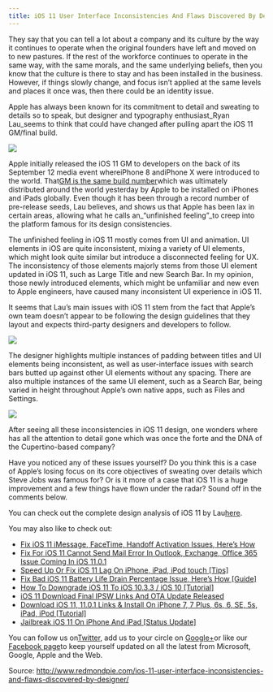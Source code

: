 ```yaml
---
title: iOS 11 User Interface Inconsistencies And Flaws Discovered By Designer 
---
```


They say that you can tell a lot about a company and its culture by the way it continues to operate when the original founders have left and moved on to new pastures. If the rest of the workforce continues to operate in the same way, with the same morals, and the same underlying beliefs, then you know that the culture is there to stay and has been installed in the business. However, if things slowly change, and focus isn’t applied at the same levels and places it once was, then there could be an identity issue.

Apple has always been known for its commitment to detail and sweating to details so to speak, but designer and typography enthusiast_Ryan Lau_seems to think that could have changed after pulling apart the iOS 11 GM/final build.

![](http://img0.tuicool.com/JjaAJzq.jpg!web)

Apple initially released the iOS 11 GM to developers on the back of its September 12 media event whereiPhone 8 andiPhone X were introduced to the world. That[GM is the same build number](http://www.redmondpie.com/switch-from-ios-11-gm-beta-to-final-public-version-heres-how/)which was ultimately distributed around the world yesterday by Apple to be installed on iPhones and iPads globally. Even though it has been through a record number of pre-release seeds, Lau believes, and shows us that Apple has been lax in certain areas, allowing what he calls an_“unfinished feeling”_to creep into the platform famous for its design consistencies.

The unfinished feeling in iOS 11 mostly comes from UI and animation. UI elements in iOS are quite inconsistent, mixing a variety of UI elements, which might look quite similar but introduce a disconnected feeling for UX. The inconsistency of those elements majorly stems from those UI element updated in iOS 11, such as Large Title and new Search Bar. In my opinion, those newly introduced elements, which might be unfamiliar and new even to Apple engineers, have caused many inconsistent UI experience in iOS 11.

It seems that Lau’s main issues with iOS 11 stem from the fact that Apple’s own team doesn’t appear to be following the design guidelines that they layout and expects third-party designers and developers to follow.

![](http://img0.tuicool.com/MvQrE3j.jpg!web)

The designer highlights multiple instances of padding between titles and UI elements being inconsistent, as well as user-interface issues with search bars butted up against other UI elements without any spacing. There are also multiple instances of the same UI element, such as a Search Bar, being varied in height throughout Apple’s own native apps, such as Files and Settings.

![](http://img2.tuicool.com/b2yEjyj.jpg!web)

After seeing all these inconsistencies in iOS 11 design, one wonders where has all the attention to detail gone which was once the forte and the DNA of the Cupertino-based company?

Have you noticed any of these issues yourself? Do you think this is a case of Apple’s losing focus on its core objectives of sweating over details which Steve Jobs was famous for? Or is it more of a case that iOS 11 is a huge improvement and a few things have flown under the radar? Sound off in the comments below.

You can check out the complete design analysis of iOS 11 by Lau[here](https://hackernoon.com/dive-into-the-details-of-ios-11-is-apple-still-detail-oriented-fe70af065a7d).

You may also like to check out:

* [Fix iOS 11 iMessage, FaceTime, Handoff Activation Issues, Here’s How](http://www.redmondpie.com/fix-ios-11-imessage-facetime-handoff-activation-issues-heres-how/)
* [Fix For iOS 11 Cannot Send Mail Error In Outlook, Exchange, Office 365 Issue Coming In iOS 11.0.1](http://www.redmondpie.com/fix-for-ios-11-cannot-send-mail-error-in-outlook-exchange-office-365-issue-coming-in-ios-11.0.1/)
* [Speed Up Or Fix iOS 11 Lag On iPhone, iPad, iPod touch \[Tips\]](http://www.redmondpie.com/speed-up-or-fix-ios-11-lag-on-iphone-ipad-ipod-touch-tips/)
* [Fix Bad iOS 11 Battery Life Drain Percentage Issue, Here’s How \[Guide\]](http://www.redmondpie.com/how-to-fix-bad-ios-11-battery-life-guide/)
* [How To Downgrade iOS 11 To iOS 10.3.3 / iOS 10 \[Tutorial\]](http://www.redmondpie.com/how-to-downgrade-ios-11-beta-to-ios-10.3.2-10.3.3-tutorial/)
* [iOS 11 Download Final IPSW Links And OTA Update Released](http://www.redmondpie.com/ios-11-download-final-ipsw-links-and-ota-update-released/)
* [Download iOS 11, 11.0.1 Links & Install On iPhone 7, 7 Plus, 6s, 6, SE, 5s, iPad, iPod \[Tutorial\]](http://www.redmondpie.com/ios-11-beta-download-features-release-date-update/)
* [Jailbreak iOS 11 On iPhone And iPad \[Status Update\]](http://www.redmondpie.com/jailbreak-ios-11-ios-11.0.1-on-iphone-and-ipad-status-update/)

You can follow us on[Twitter](http://twitter.com/TaimurAsad), add us to your circle on [Google+](https://plus.google.com/114161977448392953184/)or like our [Facebook page](http://www.facebook.com/RedmondPie)to keep yourself updated on all the latest from Microsoft, Google, Apple and the Web.


Source:  http://www.redmondpie.com/ios-11-user-interface-inconsistencies-and-flaws-discovered-by-designer/